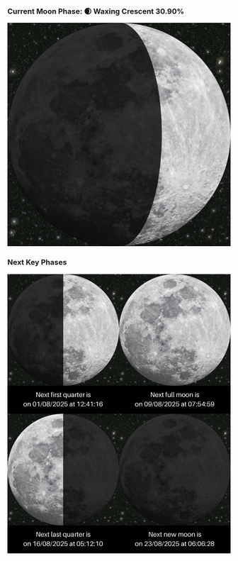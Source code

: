 ### Current Moon Phase: 🌒 Waxing Crescent 30.90%
![Moon Phase](moonphase.png)
### Next Key Phases
![Gallery](gallery.png)